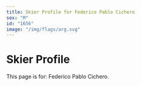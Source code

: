 ```yaml
---
title: Skier Profile for Federico Pablo Cichero
sex: "M"
id: "1656"
image: "/img/flags/arg.svg" 
---
```


# Skier Profile

This page is for: Federico Pablo Cichero.
    